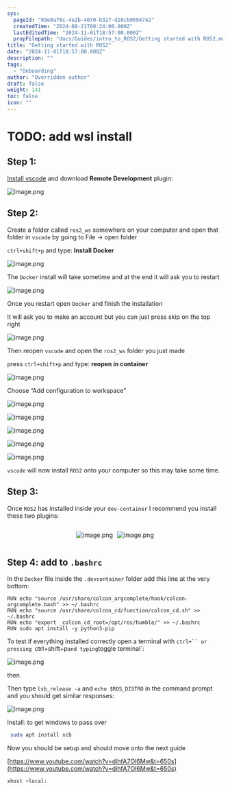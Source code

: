 ```yaml
---
sys:
  pageId: "89e0a78c-4e2b-4070-b327-d28cb0694742"
  createdTime: "2024-08-21T00:24:00.000Z"
  lastEditedTime: "2024-11-01T18:57:00.000Z"
  propFilepath: "docs/Guides/intro_to_ROS2/Getting started with ROS2.md"
title: "Getting started with ROS2"
date: "2024-11-01T18:57:00.000Z"
description: ""
tags:
  - "Onboarding"
author: "Overridden author"
draft: false
weight: 141
toc: false
icon: ""
---
```


# TODO: add wsl install

## Step 1:

[Install vscode](https://code.visualstudio.com/download) and download **Remote Development** plugin:

![image.png](https://prod-files-secure.s3.us-west-2.amazonaws.com/d518164a-d88e-44d1-a4ee-3adb3bd8bce0/efb52993-1881-4a40-b95e-6f020334f022/image.png?X-Amz-Algorithm=AWS4-HMAC-SHA256&X-Amz-Content-Sha256=UNSIGNED-PAYLOAD&X-Amz-Credential=ASIAZI2LB4664VW5RAWW%2F20250403%2Fus-west-2%2Fs3%2Faws4_request&X-Amz-Date=20250403T121459Z&X-Amz-Expires=3600&X-Amz-Security-Token=IQoJb3JpZ2luX2VjEIT%2F%2F%2F%2F%2F%2F%2F%2F%2F%2FwEaCXVzLXdlc3QtMiJGMEQCIAhe6FqqyTYxKs3NmLj8g1kHc0N8x8pD8HVv51E33YhvAiBA%2FE3Relei%2BFRlYmtXmNQCSzek%2FQYPJiTLu7uw9VmYGiqIBAjt%2F%2F%2F%2F%2F%2F%2F%2F%2F%2F8BEAAaDDYzNzQyMzE4MzgwNSIMCdAFnAjE1GM9867HKtwD2RrqA7W2NlzZBLzEO4D68auyXQTRPEsu%2FuWCM1qCT53o4xFbnxnT6XdWf99IYSMXjoF%2BgySGGBNQFY18QJ08dVgpt1JpYqX%2BGCt361j2VSqXBJ1qiBo%2BH2VAxpGqq5C60js4Ox%2Bj5v0TNahlz130NZABr9Ae86C7dF5dvxOh1WF6daqh9UfUIGOEL9blAomZvVZbKEYjq1uPSoH2USHw0fd4I2g5b3BRVvKz8FCkH7o6iw2scuZVCcPm4wgGybwxAWEeiL6fFqc7txdufV27Hbt5veesCswz%2Fb96SM8apB44JlgAo5QnPUPJIxU8l49f4WOJowmXsl2GK0BtWRQafRcbekQRbZ3DOI8MXdHFBniwYfWbuHcV7DJUnTuUaL7E9MKhaqu%2BKysPYUqZZ3NROr%2B0KCOuCwFm4Sk6mm2Hzps%2Fk9OKIkVBJZQxgC%2Fyud0aZ75h4ptOUR40zDqagRr3wbDVnI6tL8XGGYcsVVxEikv5gdRuAMuXtgGZLNOK3dRQ5cmzduYjoTXvTYZq12s3dVHfU%2FLEy4asLTDOrSvA%2BYkkWdsfqFNGvs3nKi1pTeQOEb7cM5z35D7ArEIDJneoJTor8t2jiTBvUXrN6fE%2BajlJRdDmPEP4V%2B3QKu8w8OK5vwY6pgGYCMPjuKPNVh4csexnFnFMDI0TVRhuYi3ML7XdQxVdxBaALz58MjP7vdjSe8%2Bmr%2BqS3Cqg1PoHqyD68fpa8%2BTa3g5%2BsTNegyrDS3SW8dZ5R2NsBN5pF1FRNaBslQKocWVV%2BoFhE6XoGC%2FfUE85w%2FXrSYddsPCrfwMIsPIfveJ5urt7bicGykqMlE0W9%2Fc4drBdER963Wsn%2BODk4N94v2F7abM3sO4K&X-Amz-Signature=626f4039e53cf66ce706b716d31abe89d9f360e359d2365ddfe277aa2a6de7d1&X-Amz-SignedHeaders=host&x-id=GetObject)

## Step 2:

Create a folder called `ros2_ws` somewhere on your computer and open that folder in `vscode` by going to File → open folder 

`ctrl+shift+p` and type: **Install Docker**

![image.png](https://prod-files-secure.s3.us-west-2.amazonaws.com/d518164a-d88e-44d1-a4ee-3adb3bd8bce0/2269dc0e-1cd5-47ff-bceb-c04ad9b2eab0/image.png?X-Amz-Algorithm=AWS4-HMAC-SHA256&X-Amz-Content-Sha256=UNSIGNED-PAYLOAD&X-Amz-Credential=ASIAZI2LB4664VW5RAWW%2F20250403%2Fus-west-2%2Fs3%2Faws4_request&X-Amz-Date=20250403T121459Z&X-Amz-Expires=3600&X-Amz-Security-Token=IQoJb3JpZ2luX2VjEIT%2F%2F%2F%2F%2F%2F%2F%2F%2F%2FwEaCXVzLXdlc3QtMiJGMEQCIAhe6FqqyTYxKs3NmLj8g1kHc0N8x8pD8HVv51E33YhvAiBA%2FE3Relei%2BFRlYmtXmNQCSzek%2FQYPJiTLu7uw9VmYGiqIBAjt%2F%2F%2F%2F%2F%2F%2F%2F%2F%2F8BEAAaDDYzNzQyMzE4MzgwNSIMCdAFnAjE1GM9867HKtwD2RrqA7W2NlzZBLzEO4D68auyXQTRPEsu%2FuWCM1qCT53o4xFbnxnT6XdWf99IYSMXjoF%2BgySGGBNQFY18QJ08dVgpt1JpYqX%2BGCt361j2VSqXBJ1qiBo%2BH2VAxpGqq5C60js4Ox%2Bj5v0TNahlz130NZABr9Ae86C7dF5dvxOh1WF6daqh9UfUIGOEL9blAomZvVZbKEYjq1uPSoH2USHw0fd4I2g5b3BRVvKz8FCkH7o6iw2scuZVCcPm4wgGybwxAWEeiL6fFqc7txdufV27Hbt5veesCswz%2Fb96SM8apB44JlgAo5QnPUPJIxU8l49f4WOJowmXsl2GK0BtWRQafRcbekQRbZ3DOI8MXdHFBniwYfWbuHcV7DJUnTuUaL7E9MKhaqu%2BKysPYUqZZ3NROr%2B0KCOuCwFm4Sk6mm2Hzps%2Fk9OKIkVBJZQxgC%2Fyud0aZ75h4ptOUR40zDqagRr3wbDVnI6tL8XGGYcsVVxEikv5gdRuAMuXtgGZLNOK3dRQ5cmzduYjoTXvTYZq12s3dVHfU%2FLEy4asLTDOrSvA%2BYkkWdsfqFNGvs3nKi1pTeQOEb7cM5z35D7ArEIDJneoJTor8t2jiTBvUXrN6fE%2BajlJRdDmPEP4V%2B3QKu8w8OK5vwY6pgGYCMPjuKPNVh4csexnFnFMDI0TVRhuYi3ML7XdQxVdxBaALz58MjP7vdjSe8%2Bmr%2BqS3Cqg1PoHqyD68fpa8%2BTa3g5%2BsTNegyrDS3SW8dZ5R2NsBN5pF1FRNaBslQKocWVV%2BoFhE6XoGC%2FfUE85w%2FXrSYddsPCrfwMIsPIfveJ5urt7bicGykqMlE0W9%2Fc4drBdER963Wsn%2BODk4N94v2F7abM3sO4K&X-Amz-Signature=3c03a5b64e13112f1731f2c939ec8cdab3d6606af694cbcba4651bda30df85d4&X-Amz-SignedHeaders=host&x-id=GetObject)

The `Docker` install will take sometime and at the end it will ask you to restart

![image.png](https://prod-files-secure.s3.us-west-2.amazonaws.com/d518164a-d88e-44d1-a4ee-3adb3bd8bce0/ed233f78-be33-4b1f-b89c-9c346c0e961e/image.png?X-Amz-Algorithm=AWS4-HMAC-SHA256&X-Amz-Content-Sha256=UNSIGNED-PAYLOAD&X-Amz-Credential=ASIAZI2LB4664VW5RAWW%2F20250403%2Fus-west-2%2Fs3%2Faws4_request&X-Amz-Date=20250403T121459Z&X-Amz-Expires=3600&X-Amz-Security-Token=IQoJb3JpZ2luX2VjEIT%2F%2F%2F%2F%2F%2F%2F%2F%2F%2FwEaCXVzLXdlc3QtMiJGMEQCIAhe6FqqyTYxKs3NmLj8g1kHc0N8x8pD8HVv51E33YhvAiBA%2FE3Relei%2BFRlYmtXmNQCSzek%2FQYPJiTLu7uw9VmYGiqIBAjt%2F%2F%2F%2F%2F%2F%2F%2F%2F%2F8BEAAaDDYzNzQyMzE4MzgwNSIMCdAFnAjE1GM9867HKtwD2RrqA7W2NlzZBLzEO4D68auyXQTRPEsu%2FuWCM1qCT53o4xFbnxnT6XdWf99IYSMXjoF%2BgySGGBNQFY18QJ08dVgpt1JpYqX%2BGCt361j2VSqXBJ1qiBo%2BH2VAxpGqq5C60js4Ox%2Bj5v0TNahlz130NZABr9Ae86C7dF5dvxOh1WF6daqh9UfUIGOEL9blAomZvVZbKEYjq1uPSoH2USHw0fd4I2g5b3BRVvKz8FCkH7o6iw2scuZVCcPm4wgGybwxAWEeiL6fFqc7txdufV27Hbt5veesCswz%2Fb96SM8apB44JlgAo5QnPUPJIxU8l49f4WOJowmXsl2GK0BtWRQafRcbekQRbZ3DOI8MXdHFBniwYfWbuHcV7DJUnTuUaL7E9MKhaqu%2BKysPYUqZZ3NROr%2B0KCOuCwFm4Sk6mm2Hzps%2Fk9OKIkVBJZQxgC%2Fyud0aZ75h4ptOUR40zDqagRr3wbDVnI6tL8XGGYcsVVxEikv5gdRuAMuXtgGZLNOK3dRQ5cmzduYjoTXvTYZq12s3dVHfU%2FLEy4asLTDOrSvA%2BYkkWdsfqFNGvs3nKi1pTeQOEb7cM5z35D7ArEIDJneoJTor8t2jiTBvUXrN6fE%2BajlJRdDmPEP4V%2B3QKu8w8OK5vwY6pgGYCMPjuKPNVh4csexnFnFMDI0TVRhuYi3ML7XdQxVdxBaALz58MjP7vdjSe8%2Bmr%2BqS3Cqg1PoHqyD68fpa8%2BTa3g5%2BsTNegyrDS3SW8dZ5R2NsBN5pF1FRNaBslQKocWVV%2BoFhE6XoGC%2FfUE85w%2FXrSYddsPCrfwMIsPIfveJ5urt7bicGykqMlE0W9%2Fc4drBdER963Wsn%2BODk4N94v2F7abM3sO4K&X-Amz-Signature=fc81c3e72b7ab99061fc2e8094b1c8135f8155367ef805e94c060c15b5128510&X-Amz-SignedHeaders=host&x-id=GetObject)

Once you restart open `Docker` and finish the installation

It will ask you to make an account but you can just press skip on the top right

![image.png](https://prod-files-secure.s3.us-west-2.amazonaws.com/d518164a-d88e-44d1-a4ee-3adb3bd8bce0/21010ad9-1659-4fd9-9f59-9932a09b2a3d/image.png?X-Amz-Algorithm=AWS4-HMAC-SHA256&X-Amz-Content-Sha256=UNSIGNED-PAYLOAD&X-Amz-Credential=ASIAZI2LB4664VW5RAWW%2F20250403%2Fus-west-2%2Fs3%2Faws4_request&X-Amz-Date=20250403T121459Z&X-Amz-Expires=3600&X-Amz-Security-Token=IQoJb3JpZ2luX2VjEIT%2F%2F%2F%2F%2F%2F%2F%2F%2F%2FwEaCXVzLXdlc3QtMiJGMEQCIAhe6FqqyTYxKs3NmLj8g1kHc0N8x8pD8HVv51E33YhvAiBA%2FE3Relei%2BFRlYmtXmNQCSzek%2FQYPJiTLu7uw9VmYGiqIBAjt%2F%2F%2F%2F%2F%2F%2F%2F%2F%2F8BEAAaDDYzNzQyMzE4MzgwNSIMCdAFnAjE1GM9867HKtwD2RrqA7W2NlzZBLzEO4D68auyXQTRPEsu%2FuWCM1qCT53o4xFbnxnT6XdWf99IYSMXjoF%2BgySGGBNQFY18QJ08dVgpt1JpYqX%2BGCt361j2VSqXBJ1qiBo%2BH2VAxpGqq5C60js4Ox%2Bj5v0TNahlz130NZABr9Ae86C7dF5dvxOh1WF6daqh9UfUIGOEL9blAomZvVZbKEYjq1uPSoH2USHw0fd4I2g5b3BRVvKz8FCkH7o6iw2scuZVCcPm4wgGybwxAWEeiL6fFqc7txdufV27Hbt5veesCswz%2Fb96SM8apB44JlgAo5QnPUPJIxU8l49f4WOJowmXsl2GK0BtWRQafRcbekQRbZ3DOI8MXdHFBniwYfWbuHcV7DJUnTuUaL7E9MKhaqu%2BKysPYUqZZ3NROr%2B0KCOuCwFm4Sk6mm2Hzps%2Fk9OKIkVBJZQxgC%2Fyud0aZ75h4ptOUR40zDqagRr3wbDVnI6tL8XGGYcsVVxEikv5gdRuAMuXtgGZLNOK3dRQ5cmzduYjoTXvTYZq12s3dVHfU%2FLEy4asLTDOrSvA%2BYkkWdsfqFNGvs3nKi1pTeQOEb7cM5z35D7ArEIDJneoJTor8t2jiTBvUXrN6fE%2BajlJRdDmPEP4V%2B3QKu8w8OK5vwY6pgGYCMPjuKPNVh4csexnFnFMDI0TVRhuYi3ML7XdQxVdxBaALz58MjP7vdjSe8%2Bmr%2BqS3Cqg1PoHqyD68fpa8%2BTa3g5%2BsTNegyrDS3SW8dZ5R2NsBN5pF1FRNaBslQKocWVV%2BoFhE6XoGC%2FfUE85w%2FXrSYddsPCrfwMIsPIfveJ5urt7bicGykqMlE0W9%2Fc4drBdER963Wsn%2BODk4N94v2F7abM3sO4K&X-Amz-Signature=152b2cfc5f980d9be7d1f3b9a1bac08e824c2ccf3a2855a3e281b5e53944be58&X-Amz-SignedHeaders=host&x-id=GetObject)

Then reopen `vscode` and open the `ros2_ws` folder you just made

press `ctrl+shift+p` and type: **reopen in container**

![image.png](https://prod-files-secure.s3.us-west-2.amazonaws.com/d518164a-d88e-44d1-a4ee-3adb3bd8bce0/4e93b8c2-41ad-488c-8095-c74205196118/image.png?X-Amz-Algorithm=AWS4-HMAC-SHA256&X-Amz-Content-Sha256=UNSIGNED-PAYLOAD&X-Amz-Credential=ASIAZI2LB4664VW5RAWW%2F20250403%2Fus-west-2%2Fs3%2Faws4_request&X-Amz-Date=20250403T121459Z&X-Amz-Expires=3600&X-Amz-Security-Token=IQoJb3JpZ2luX2VjEIT%2F%2F%2F%2F%2F%2F%2F%2F%2F%2FwEaCXVzLXdlc3QtMiJGMEQCIAhe6FqqyTYxKs3NmLj8g1kHc0N8x8pD8HVv51E33YhvAiBA%2FE3Relei%2BFRlYmtXmNQCSzek%2FQYPJiTLu7uw9VmYGiqIBAjt%2F%2F%2F%2F%2F%2F%2F%2F%2F%2F8BEAAaDDYzNzQyMzE4MzgwNSIMCdAFnAjE1GM9867HKtwD2RrqA7W2NlzZBLzEO4D68auyXQTRPEsu%2FuWCM1qCT53o4xFbnxnT6XdWf99IYSMXjoF%2BgySGGBNQFY18QJ08dVgpt1JpYqX%2BGCt361j2VSqXBJ1qiBo%2BH2VAxpGqq5C60js4Ox%2Bj5v0TNahlz130NZABr9Ae86C7dF5dvxOh1WF6daqh9UfUIGOEL9blAomZvVZbKEYjq1uPSoH2USHw0fd4I2g5b3BRVvKz8FCkH7o6iw2scuZVCcPm4wgGybwxAWEeiL6fFqc7txdufV27Hbt5veesCswz%2Fb96SM8apB44JlgAo5QnPUPJIxU8l49f4WOJowmXsl2GK0BtWRQafRcbekQRbZ3DOI8MXdHFBniwYfWbuHcV7DJUnTuUaL7E9MKhaqu%2BKysPYUqZZ3NROr%2B0KCOuCwFm4Sk6mm2Hzps%2Fk9OKIkVBJZQxgC%2Fyud0aZ75h4ptOUR40zDqagRr3wbDVnI6tL8XGGYcsVVxEikv5gdRuAMuXtgGZLNOK3dRQ5cmzduYjoTXvTYZq12s3dVHfU%2FLEy4asLTDOrSvA%2BYkkWdsfqFNGvs3nKi1pTeQOEb7cM5z35D7ArEIDJneoJTor8t2jiTBvUXrN6fE%2BajlJRdDmPEP4V%2B3QKu8w8OK5vwY6pgGYCMPjuKPNVh4csexnFnFMDI0TVRhuYi3ML7XdQxVdxBaALz58MjP7vdjSe8%2Bmr%2BqS3Cqg1PoHqyD68fpa8%2BTa3g5%2BsTNegyrDS3SW8dZ5R2NsBN5pF1FRNaBslQKocWVV%2BoFhE6XoGC%2FfUE85w%2FXrSYddsPCrfwMIsPIfveJ5urt7bicGykqMlE0W9%2Fc4drBdER963Wsn%2BODk4N94v2F7abM3sO4K&X-Amz-Signature=eb6da65f97ec5994a891852792782bee4d37082b49d740acb7cd8bdd19b0d48b&X-Amz-SignedHeaders=host&x-id=GetObject)

Choose “Add configuration to workspace”

![image.png](https://prod-files-secure.s3.us-west-2.amazonaws.com/d518164a-d88e-44d1-a4ee-3adb3bd8bce0/9560b282-5060-4989-ba37-97e7b2c22476/image.png?X-Amz-Algorithm=AWS4-HMAC-SHA256&X-Amz-Content-Sha256=UNSIGNED-PAYLOAD&X-Amz-Credential=ASIAZI2LB4664VW5RAWW%2F20250403%2Fus-west-2%2Fs3%2Faws4_request&X-Amz-Date=20250403T121459Z&X-Amz-Expires=3600&X-Amz-Security-Token=IQoJb3JpZ2luX2VjEIT%2F%2F%2F%2F%2F%2F%2F%2F%2F%2FwEaCXVzLXdlc3QtMiJGMEQCIAhe6FqqyTYxKs3NmLj8g1kHc0N8x8pD8HVv51E33YhvAiBA%2FE3Relei%2BFRlYmtXmNQCSzek%2FQYPJiTLu7uw9VmYGiqIBAjt%2F%2F%2F%2F%2F%2F%2F%2F%2F%2F8BEAAaDDYzNzQyMzE4MzgwNSIMCdAFnAjE1GM9867HKtwD2RrqA7W2NlzZBLzEO4D68auyXQTRPEsu%2FuWCM1qCT53o4xFbnxnT6XdWf99IYSMXjoF%2BgySGGBNQFY18QJ08dVgpt1JpYqX%2BGCt361j2VSqXBJ1qiBo%2BH2VAxpGqq5C60js4Ox%2Bj5v0TNahlz130NZABr9Ae86C7dF5dvxOh1WF6daqh9UfUIGOEL9blAomZvVZbKEYjq1uPSoH2USHw0fd4I2g5b3BRVvKz8FCkH7o6iw2scuZVCcPm4wgGybwxAWEeiL6fFqc7txdufV27Hbt5veesCswz%2Fb96SM8apB44JlgAo5QnPUPJIxU8l49f4WOJowmXsl2GK0BtWRQafRcbekQRbZ3DOI8MXdHFBniwYfWbuHcV7DJUnTuUaL7E9MKhaqu%2BKysPYUqZZ3NROr%2B0KCOuCwFm4Sk6mm2Hzps%2Fk9OKIkVBJZQxgC%2Fyud0aZ75h4ptOUR40zDqagRr3wbDVnI6tL8XGGYcsVVxEikv5gdRuAMuXtgGZLNOK3dRQ5cmzduYjoTXvTYZq12s3dVHfU%2FLEy4asLTDOrSvA%2BYkkWdsfqFNGvs3nKi1pTeQOEb7cM5z35D7ArEIDJneoJTor8t2jiTBvUXrN6fE%2BajlJRdDmPEP4V%2B3QKu8w8OK5vwY6pgGYCMPjuKPNVh4csexnFnFMDI0TVRhuYi3ML7XdQxVdxBaALz58MjP7vdjSe8%2Bmr%2BqS3Cqg1PoHqyD68fpa8%2BTa3g5%2BsTNegyrDS3SW8dZ5R2NsBN5pF1FRNaBslQKocWVV%2BoFhE6XoGC%2FfUE85w%2FXrSYddsPCrfwMIsPIfveJ5urt7bicGykqMlE0W9%2Fc4drBdER963Wsn%2BODk4N94v2F7abM3sO4K&X-Amz-Signature=3f1e3bf9b85060f85aca75395914297efdbfee5f36cd7b04c495d13e425f5a74&X-Amz-SignedHeaders=host&x-id=GetObject)

![image.png](https://prod-files-secure.s3.us-west-2.amazonaws.com/d518164a-d88e-44d1-a4ee-3adb3bd8bce0/2ee63f81-886b-48e8-a553-dc6e5eac99e4/image.png?X-Amz-Algorithm=AWS4-HMAC-SHA256&X-Amz-Content-Sha256=UNSIGNED-PAYLOAD&X-Amz-Credential=ASIAZI2LB4664VW5RAWW%2F20250403%2Fus-west-2%2Fs3%2Faws4_request&X-Amz-Date=20250403T121459Z&X-Amz-Expires=3600&X-Amz-Security-Token=IQoJb3JpZ2luX2VjEIT%2F%2F%2F%2F%2F%2F%2F%2F%2F%2FwEaCXVzLXdlc3QtMiJGMEQCIAhe6FqqyTYxKs3NmLj8g1kHc0N8x8pD8HVv51E33YhvAiBA%2FE3Relei%2BFRlYmtXmNQCSzek%2FQYPJiTLu7uw9VmYGiqIBAjt%2F%2F%2F%2F%2F%2F%2F%2F%2F%2F8BEAAaDDYzNzQyMzE4MzgwNSIMCdAFnAjE1GM9867HKtwD2RrqA7W2NlzZBLzEO4D68auyXQTRPEsu%2FuWCM1qCT53o4xFbnxnT6XdWf99IYSMXjoF%2BgySGGBNQFY18QJ08dVgpt1JpYqX%2BGCt361j2VSqXBJ1qiBo%2BH2VAxpGqq5C60js4Ox%2Bj5v0TNahlz130NZABr9Ae86C7dF5dvxOh1WF6daqh9UfUIGOEL9blAomZvVZbKEYjq1uPSoH2USHw0fd4I2g5b3BRVvKz8FCkH7o6iw2scuZVCcPm4wgGybwxAWEeiL6fFqc7txdufV27Hbt5veesCswz%2Fb96SM8apB44JlgAo5QnPUPJIxU8l49f4WOJowmXsl2GK0BtWRQafRcbekQRbZ3DOI8MXdHFBniwYfWbuHcV7DJUnTuUaL7E9MKhaqu%2BKysPYUqZZ3NROr%2B0KCOuCwFm4Sk6mm2Hzps%2Fk9OKIkVBJZQxgC%2Fyud0aZ75h4ptOUR40zDqagRr3wbDVnI6tL8XGGYcsVVxEikv5gdRuAMuXtgGZLNOK3dRQ5cmzduYjoTXvTYZq12s3dVHfU%2FLEy4asLTDOrSvA%2BYkkWdsfqFNGvs3nKi1pTeQOEb7cM5z35D7ArEIDJneoJTor8t2jiTBvUXrN6fE%2BajlJRdDmPEP4V%2B3QKu8w8OK5vwY6pgGYCMPjuKPNVh4csexnFnFMDI0TVRhuYi3ML7XdQxVdxBaALz58MjP7vdjSe8%2Bmr%2BqS3Cqg1PoHqyD68fpa8%2BTa3g5%2BsTNegyrDS3SW8dZ5R2NsBN5pF1FRNaBslQKocWVV%2BoFhE6XoGC%2FfUE85w%2FXrSYddsPCrfwMIsPIfveJ5urt7bicGykqMlE0W9%2Fc4drBdER963Wsn%2BODk4N94v2F7abM3sO4K&X-Amz-Signature=f6ba770c01b5d2859c925c0cfe294161655035bef0955b62c6f9d06180635c05&X-Amz-SignedHeaders=host&x-id=GetObject)

![image.png](https://prod-files-secure.s3.us-west-2.amazonaws.com/d518164a-d88e-44d1-a4ee-3adb3bd8bce0/ae1580b2-b048-407e-aed9-b584224a7a04/image.png?X-Amz-Algorithm=AWS4-HMAC-SHA256&X-Amz-Content-Sha256=UNSIGNED-PAYLOAD&X-Amz-Credential=ASIAZI2LB4664VW5RAWW%2F20250403%2Fus-west-2%2Fs3%2Faws4_request&X-Amz-Date=20250403T121459Z&X-Amz-Expires=3600&X-Amz-Security-Token=IQoJb3JpZ2luX2VjEIT%2F%2F%2F%2F%2F%2F%2F%2F%2F%2FwEaCXVzLXdlc3QtMiJGMEQCIAhe6FqqyTYxKs3NmLj8g1kHc0N8x8pD8HVv51E33YhvAiBA%2FE3Relei%2BFRlYmtXmNQCSzek%2FQYPJiTLu7uw9VmYGiqIBAjt%2F%2F%2F%2F%2F%2F%2F%2F%2F%2F8BEAAaDDYzNzQyMzE4MzgwNSIMCdAFnAjE1GM9867HKtwD2RrqA7W2NlzZBLzEO4D68auyXQTRPEsu%2FuWCM1qCT53o4xFbnxnT6XdWf99IYSMXjoF%2BgySGGBNQFY18QJ08dVgpt1JpYqX%2BGCt361j2VSqXBJ1qiBo%2BH2VAxpGqq5C60js4Ox%2Bj5v0TNahlz130NZABr9Ae86C7dF5dvxOh1WF6daqh9UfUIGOEL9blAomZvVZbKEYjq1uPSoH2USHw0fd4I2g5b3BRVvKz8FCkH7o6iw2scuZVCcPm4wgGybwxAWEeiL6fFqc7txdufV27Hbt5veesCswz%2Fb96SM8apB44JlgAo5QnPUPJIxU8l49f4WOJowmXsl2GK0BtWRQafRcbekQRbZ3DOI8MXdHFBniwYfWbuHcV7DJUnTuUaL7E9MKhaqu%2BKysPYUqZZ3NROr%2B0KCOuCwFm4Sk6mm2Hzps%2Fk9OKIkVBJZQxgC%2Fyud0aZ75h4ptOUR40zDqagRr3wbDVnI6tL8XGGYcsVVxEikv5gdRuAMuXtgGZLNOK3dRQ5cmzduYjoTXvTYZq12s3dVHfU%2FLEy4asLTDOrSvA%2BYkkWdsfqFNGvs3nKi1pTeQOEb7cM5z35D7ArEIDJneoJTor8t2jiTBvUXrN6fE%2BajlJRdDmPEP4V%2B3QKu8w8OK5vwY6pgGYCMPjuKPNVh4csexnFnFMDI0TVRhuYi3ML7XdQxVdxBaALz58MjP7vdjSe8%2Bmr%2BqS3Cqg1PoHqyD68fpa8%2BTa3g5%2BsTNegyrDS3SW8dZ5R2NsBN5pF1FRNaBslQKocWVV%2BoFhE6XoGC%2FfUE85w%2FXrSYddsPCrfwMIsPIfveJ5urt7bicGykqMlE0W9%2Fc4drBdER963Wsn%2BODk4N94v2F7abM3sO4K&X-Amz-Signature=106863f0338a36c2ca227cec247908c0612aca31aa13122fcd21fe98a600922e&X-Amz-SignedHeaders=host&x-id=GetObject)

![image.png](https://prod-files-secure.s3.us-west-2.amazonaws.com/d518164a-d88e-44d1-a4ee-3adb3bd8bce0/53255b28-f75e-430f-b9e3-c0ac8577e42b/image.png?X-Amz-Algorithm=AWS4-HMAC-SHA256&X-Amz-Content-Sha256=UNSIGNED-PAYLOAD&X-Amz-Credential=ASIAZI2LB4664VW5RAWW%2F20250403%2Fus-west-2%2Fs3%2Faws4_request&X-Amz-Date=20250403T121459Z&X-Amz-Expires=3600&X-Amz-Security-Token=IQoJb3JpZ2luX2VjEIT%2F%2F%2F%2F%2F%2F%2F%2F%2F%2FwEaCXVzLXdlc3QtMiJGMEQCIAhe6FqqyTYxKs3NmLj8g1kHc0N8x8pD8HVv51E33YhvAiBA%2FE3Relei%2BFRlYmtXmNQCSzek%2FQYPJiTLu7uw9VmYGiqIBAjt%2F%2F%2F%2F%2F%2F%2F%2F%2F%2F8BEAAaDDYzNzQyMzE4MzgwNSIMCdAFnAjE1GM9867HKtwD2RrqA7W2NlzZBLzEO4D68auyXQTRPEsu%2FuWCM1qCT53o4xFbnxnT6XdWf99IYSMXjoF%2BgySGGBNQFY18QJ08dVgpt1JpYqX%2BGCt361j2VSqXBJ1qiBo%2BH2VAxpGqq5C60js4Ox%2Bj5v0TNahlz130NZABr9Ae86C7dF5dvxOh1WF6daqh9UfUIGOEL9blAomZvVZbKEYjq1uPSoH2USHw0fd4I2g5b3BRVvKz8FCkH7o6iw2scuZVCcPm4wgGybwxAWEeiL6fFqc7txdufV27Hbt5veesCswz%2Fb96SM8apB44JlgAo5QnPUPJIxU8l49f4WOJowmXsl2GK0BtWRQafRcbekQRbZ3DOI8MXdHFBniwYfWbuHcV7DJUnTuUaL7E9MKhaqu%2BKysPYUqZZ3NROr%2B0KCOuCwFm4Sk6mm2Hzps%2Fk9OKIkVBJZQxgC%2Fyud0aZ75h4ptOUR40zDqagRr3wbDVnI6tL8XGGYcsVVxEikv5gdRuAMuXtgGZLNOK3dRQ5cmzduYjoTXvTYZq12s3dVHfU%2FLEy4asLTDOrSvA%2BYkkWdsfqFNGvs3nKi1pTeQOEb7cM5z35D7ArEIDJneoJTor8t2jiTBvUXrN6fE%2BajlJRdDmPEP4V%2B3QKu8w8OK5vwY6pgGYCMPjuKPNVh4csexnFnFMDI0TVRhuYi3ML7XdQxVdxBaALz58MjP7vdjSe8%2Bmr%2BqS3Cqg1PoHqyD68fpa8%2BTa3g5%2BsTNegyrDS3SW8dZ5R2NsBN5pF1FRNaBslQKocWVV%2BoFhE6XoGC%2FfUE85w%2FXrSYddsPCrfwMIsPIfveJ5urt7bicGykqMlE0W9%2Fc4drBdER963Wsn%2BODk4N94v2F7abM3sO4K&X-Amz-Signature=9ce217eb8ae75dde87a8b0243a724f2528ec0c6624e2b76f91a9a11b2ad3302c&X-Amz-SignedHeaders=host&x-id=GetObject)

![image.png](https://prod-files-secure.s3.us-west-2.amazonaws.com/d518164a-d88e-44d1-a4ee-3adb3bd8bce0/7c562767-5af9-4ffb-97d1-327bcdf4ee00/image.png?X-Amz-Algorithm=AWS4-HMAC-SHA256&X-Amz-Content-Sha256=UNSIGNED-PAYLOAD&X-Amz-Credential=ASIAZI2LB4664VW5RAWW%2F20250403%2Fus-west-2%2Fs3%2Faws4_request&X-Amz-Date=20250403T121459Z&X-Amz-Expires=3600&X-Amz-Security-Token=IQoJb3JpZ2luX2VjEIT%2F%2F%2F%2F%2F%2F%2F%2F%2F%2FwEaCXVzLXdlc3QtMiJGMEQCIAhe6FqqyTYxKs3NmLj8g1kHc0N8x8pD8HVv51E33YhvAiBA%2FE3Relei%2BFRlYmtXmNQCSzek%2FQYPJiTLu7uw9VmYGiqIBAjt%2F%2F%2F%2F%2F%2F%2F%2F%2F%2F8BEAAaDDYzNzQyMzE4MzgwNSIMCdAFnAjE1GM9867HKtwD2RrqA7W2NlzZBLzEO4D68auyXQTRPEsu%2FuWCM1qCT53o4xFbnxnT6XdWf99IYSMXjoF%2BgySGGBNQFY18QJ08dVgpt1JpYqX%2BGCt361j2VSqXBJ1qiBo%2BH2VAxpGqq5C60js4Ox%2Bj5v0TNahlz130NZABr9Ae86C7dF5dvxOh1WF6daqh9UfUIGOEL9blAomZvVZbKEYjq1uPSoH2USHw0fd4I2g5b3BRVvKz8FCkH7o6iw2scuZVCcPm4wgGybwxAWEeiL6fFqc7txdufV27Hbt5veesCswz%2Fb96SM8apB44JlgAo5QnPUPJIxU8l49f4WOJowmXsl2GK0BtWRQafRcbekQRbZ3DOI8MXdHFBniwYfWbuHcV7DJUnTuUaL7E9MKhaqu%2BKysPYUqZZ3NROr%2B0KCOuCwFm4Sk6mm2Hzps%2Fk9OKIkVBJZQxgC%2Fyud0aZ75h4ptOUR40zDqagRr3wbDVnI6tL8XGGYcsVVxEikv5gdRuAMuXtgGZLNOK3dRQ5cmzduYjoTXvTYZq12s3dVHfU%2FLEy4asLTDOrSvA%2BYkkWdsfqFNGvs3nKi1pTeQOEb7cM5z35D7ArEIDJneoJTor8t2jiTBvUXrN6fE%2BajlJRdDmPEP4V%2B3QKu8w8OK5vwY6pgGYCMPjuKPNVh4csexnFnFMDI0TVRhuYi3ML7XdQxVdxBaALz58MjP7vdjSe8%2Bmr%2BqS3Cqg1PoHqyD68fpa8%2BTa3g5%2BsTNegyrDS3SW8dZ5R2NsBN5pF1FRNaBslQKocWVV%2BoFhE6XoGC%2FfUE85w%2FXrSYddsPCrfwMIsPIfveJ5urt7bicGykqMlE0W9%2Fc4drBdER963Wsn%2BODk4N94v2F7abM3sO4K&X-Amz-Signature=83ce3962836482a0908345e3706335c68e93a2c76e21415ac427dd506c4a777d&X-Amz-SignedHeaders=host&x-id=GetObject)

`vscode` will now install `ROS2` onto your computer so this may take some time.

## Step 3:

Once `ROS2` has installed inside your `dev-container` I recommend you install these two plugins:

<div style="display: flex;flex-direction: row; column-gap:10px; max-width: 630px;justify-content: center;">
<div>

![image.png](https://prod-files-secure.s3.us-west-2.amazonaws.com/d518164a-d88e-44d1-a4ee-3adb3bd8bce0/3fc3d550-5a54-4ba1-ba6b-faa01cdb7369/image.png?X-Amz-Algorithm=AWS4-HMAC-SHA256&X-Amz-Content-Sha256=UNSIGNED-PAYLOAD&X-Amz-Credential=ASIAZI2LB4665IE5F2IK%2F20250403%2Fus-west-2%2Fs3%2Faws4_request&X-Amz-Date=20250403T121501Z&X-Amz-Expires=3600&X-Amz-Security-Token=IQoJb3JpZ2luX2VjEIT%2F%2F%2F%2F%2F%2F%2F%2F%2F%2FwEaCXVzLXdlc3QtMiJGMEQCIEq2L5QAVLfXozBUDj8K7pMG8CrKjGd0%2FYw7FjZ0tLUVAiBs40B4QSZTpOy2jm24WQ4BGaAW1delM%2FK7s7RxghzgsiqIBAjt%2F%2F%2F%2F%2F%2F%2F%2F%2F%2F8BEAAaDDYzNzQyMzE4MzgwNSIMdJYlwBjpyFKOsq39KtwDaL1%2Bm6j4BNI5Nj1iUmDEOqV4GPuSUxoO%2B%2F6oBaARSZhE7Z6nVbX4ke%2FwdIdjIwXY9bZbQbhreILPsZIU%2FeQYmOrLirdWUZvNxDw2KU27hzhkBTCv9iLctZQMByMz9bOgIZWX7MvPNdzgz6lMlhoD8vDhbQ0bYXi2km1OO7reGHlIUjYfLWJ0y3%2BvPqwswU43Uk0tOAWRmrw3zyC4j2ATwQhXav92drtzDdXvFnKVuIbFck1VQaluxz5w%2FFrCP%2BJL%2BaPW7KZbPeWqaSVnQnF2QYKwPyJGOAtdZBQQDxPRy3n2xyBVWkdzu3uG%2FGbwL44Sx%2BeQBJ%2BS3wghgNpkNpeS9knu8rShRLj8v8SSWaIPA5R7FZQtE5MDfD9JO5JwdlBYqeKt0hpx10qcfsLur0i4gj4W7d%2B4OEovLUJvdVvMjZoYcHaxfaESZ2QLjVc%2FRhtKXnTwarRFl39feohZUvcJ9pdhGYX%2BqIAUx54NeFBeSMEoVJKKKzKLwefQzUtHcu4iV%2F%2BZIf4NBK%2BPDbLUVL32H0V6msHwT7l9%2FJGBOFk9irO8%2Fd1%2FXldZqXol%2FsdQVk4W5d4RL6nyiGpEt3K3H8cu%2FAgU6HpCiPa2YYMmkYTlqAAjmYQTZvIxVeULql4wluO5vwY6pgHkgo%2F95xyFIeNbwGkabhRY4JPufLtxKqx7SuyaNjWjSCo9%2FroPAnCgTHgUOIUihGzOv1I3qdQqhYEY3ugFd8H9Ob%2FmCauDjqQ%2FDebm4fFuMwjqrKx5GWKrA3KbBnY%2BzBZtg7N%2FnckZvdO5jQQB7nOkAvpuyQl1Zbq5K4kZ4frKfeCFKobN8wNy7LKLyS8lf0nlSY64eb%2F4UzF9G1N0s1DuyZPPfKV%2F&X-Amz-Signature=355b38008cd934f3f63241d1bb384ca07ace2a37f9e05675f1d91ccf93e396ed&X-Amz-SignedHeaders=host&x-id=GetObject)

</div>
<div>

![image.png](https://prod-files-secure.s3.us-west-2.amazonaws.com/d518164a-d88e-44d1-a4ee-3adb3bd8bce0/d994cc66-13c2-4093-a5a3-f84cf4601a82/image.png?X-Amz-Algorithm=AWS4-HMAC-SHA256&X-Amz-Content-Sha256=UNSIGNED-PAYLOAD&X-Amz-Credential=ASIAZI2LB466ZBBLNH4D%2F20250403%2Fus-west-2%2Fs3%2Faws4_request&X-Amz-Date=20250403T121503Z&X-Amz-Expires=3600&X-Amz-Security-Token=IQoJb3JpZ2luX2VjEIT%2F%2F%2F%2F%2F%2F%2F%2F%2F%2FwEaCXVzLXdlc3QtMiJHMEUCIEshrtUCO7OCkTzotGKjhih2SDKehdG6Lyouq1zjIQCOAiEAukx%2Fzq4Ib1IIxA%2BJrmfhYJ2hSWymBz2G1eDfjYqVKZQqiAQI7f%2F%2F%2F%2F%2F%2F%2F%2F%2F%2FARAAGgw2Mzc0MjMxODM4MDUiDLvGDfuk7UbyddcteircA4UyzMYEx0TAkXLXuOPUDhOuCiS6Ij2h3Q4pZxDNU1DR83yV5xgx6J%2B5kdd4QBGnuyq%2FXzDCEWK%2F4W1SYz5JVuxt7abOy9IUSH4DvtQf%2BbPxpRKWL1cVjJ9ayvxQ5DHF10KiwZDgjP%2FJFsFJBv8sj24XqgDdz6fGbkE8NJEwXAqrR1wVWVJmDdbzmt%2BIIQJIe8RAGVEOvgmacsNuhHMbbJt3vhXblCCU9O4Epi%2BGPRjK2CnvIdOn0auWn1%2FnqMZFI8xZCVcU8HlVL0TKk3%2BXqVGETp2QWr0YM%2For0v2jNOuitFWonrzwzSRhmgjL0DrNxV4h3E5kacjKdSL%2FtoEhbRL82WDfQfYIUB8ALl3dzD3B8a4PJRYfrSrYJC2LQohlo73IqUVsWAYMmh1Dq2Iq5qOGpuc4hLH5MeRNoCNt%2BuGS%2FRe%2FmgYRXehjMrlEX6uWoJWPYBDBtn8VdCfZt7HLsqHzXZllSc%2BqsgPW8XexN%2FReWAEbHnNhpnRPnbvqL%2BE8PXzxiq84qf1yrVjF0Ey%2FAQPinOQlzBEk%2BXF9HlLgepiulqmcMhVfDfr9shGdOjXcTeqzjPXcZ0zxWdYKR%2FwY8wMV1CARMI1wKbMaJCW8nruAXEbQC6P4mlT11UfiMMrjub8GOqUB%2BWpcP%2Few4CD8g5vIngAT0PrJxSXBUhJOXyj%2FqOSuYUveD4zP0xhuMflgYoEDDr8ooN1AqiJos7RgTQ3RZK94mLKjXLs6zrynRAr%2BZ77kfVkGPrMJo2r7%2FTO5xG6%2Bl4XLsTOtNpSUh6dvzygrpstMZCL0kduAzltu%2F2EFM%2BXmE5Q75xCiGfscfIhdG6375VMJjvKaPk2fKtUgsMNJ%2BZGPEbf8qvsU&X-Amz-Signature=4ddeb27a3cc3d64f047050fc9615fd1f72ebe84808c39282492413b5b418578d&X-Amz-SignedHeaders=host&x-id=GetObject)

</div>
</div>

## Step 4: add to `.bashrc`

In the `Docker` file inside the `.devcontainer` folder add this line at the very bottom: 

```docker
RUN echo "source /usr/share/colcon_argcomplete/hook/colcon-argcomplete.bash" >> ~/.bashrc
RUN echo "source /usr/share/colcon_cd/function/colcon_cd.sh" >> ~/.bashrc
RUN echo "export _colcon_cd_root=/opt/ros/humble/" >> ~/.bashrc
RUN sudo apt install -y python3-pip 
```

To test if everything installed correctly open a terminal with `ctrl+`` or pressing `ctrl+shift+p` and typing `toggle terminal`:

![image.png](https://prod-files-secure.s3.us-west-2.amazonaws.com/d518164a-d88e-44d1-a4ee-3adb3bd8bce0/6a4943d8-b04e-4c02-9a58-775f3384d1a5/image.png?X-Amz-Algorithm=AWS4-HMAC-SHA256&X-Amz-Content-Sha256=UNSIGNED-PAYLOAD&X-Amz-Credential=ASIAZI2LB4664VW5RAWW%2F20250403%2Fus-west-2%2Fs3%2Faws4_request&X-Amz-Date=20250403T121459Z&X-Amz-Expires=3600&X-Amz-Security-Token=IQoJb3JpZ2luX2VjEIT%2F%2F%2F%2F%2F%2F%2F%2F%2F%2FwEaCXVzLXdlc3QtMiJGMEQCIAhe6FqqyTYxKs3NmLj8g1kHc0N8x8pD8HVv51E33YhvAiBA%2FE3Relei%2BFRlYmtXmNQCSzek%2FQYPJiTLu7uw9VmYGiqIBAjt%2F%2F%2F%2F%2F%2F%2F%2F%2F%2F8BEAAaDDYzNzQyMzE4MzgwNSIMCdAFnAjE1GM9867HKtwD2RrqA7W2NlzZBLzEO4D68auyXQTRPEsu%2FuWCM1qCT53o4xFbnxnT6XdWf99IYSMXjoF%2BgySGGBNQFY18QJ08dVgpt1JpYqX%2BGCt361j2VSqXBJ1qiBo%2BH2VAxpGqq5C60js4Ox%2Bj5v0TNahlz130NZABr9Ae86C7dF5dvxOh1WF6daqh9UfUIGOEL9blAomZvVZbKEYjq1uPSoH2USHw0fd4I2g5b3BRVvKz8FCkH7o6iw2scuZVCcPm4wgGybwxAWEeiL6fFqc7txdufV27Hbt5veesCswz%2Fb96SM8apB44JlgAo5QnPUPJIxU8l49f4WOJowmXsl2GK0BtWRQafRcbekQRbZ3DOI8MXdHFBniwYfWbuHcV7DJUnTuUaL7E9MKhaqu%2BKysPYUqZZ3NROr%2B0KCOuCwFm4Sk6mm2Hzps%2Fk9OKIkVBJZQxgC%2Fyud0aZ75h4ptOUR40zDqagRr3wbDVnI6tL8XGGYcsVVxEikv5gdRuAMuXtgGZLNOK3dRQ5cmzduYjoTXvTYZq12s3dVHfU%2FLEy4asLTDOrSvA%2BYkkWdsfqFNGvs3nKi1pTeQOEb7cM5z35D7ArEIDJneoJTor8t2jiTBvUXrN6fE%2BajlJRdDmPEP4V%2B3QKu8w8OK5vwY6pgGYCMPjuKPNVh4csexnFnFMDI0TVRhuYi3ML7XdQxVdxBaALz58MjP7vdjSe8%2Bmr%2BqS3Cqg1PoHqyD68fpa8%2BTa3g5%2BsTNegyrDS3SW8dZ5R2NsBN5pF1FRNaBslQKocWVV%2BoFhE6XoGC%2FfUE85w%2FXrSYddsPCrfwMIsPIfveJ5urt7bicGykqMlE0W9%2Fc4drBdER963Wsn%2BODk4N94v2F7abM3sO4K&X-Amz-Signature=1249050d40135c1d03e8883a47be65806cf355186dc1d6087bb6f8f9cdc2a9a6&X-Amz-SignedHeaders=host&x-id=GetObject)

then 

Then type `lsb_release -a` and `echo $ROS_DISTRO` in the command prompt and you should get similar responses:

![image.png](https://prod-files-secure.s3.us-west-2.amazonaws.com/d518164a-d88e-44d1-a4ee-3adb3bd8bce0/3e635dec-a805-4e85-8b9e-d000e5b71a4e/image.png?X-Amz-Algorithm=AWS4-HMAC-SHA256&X-Amz-Content-Sha256=UNSIGNED-PAYLOAD&X-Amz-Credential=ASIAZI2LB4664VW5RAWW%2F20250403%2Fus-west-2%2Fs3%2Faws4_request&X-Amz-Date=20250403T121459Z&X-Amz-Expires=3600&X-Amz-Security-Token=IQoJb3JpZ2luX2VjEIT%2F%2F%2F%2F%2F%2F%2F%2F%2F%2FwEaCXVzLXdlc3QtMiJGMEQCIAhe6FqqyTYxKs3NmLj8g1kHc0N8x8pD8HVv51E33YhvAiBA%2FE3Relei%2BFRlYmtXmNQCSzek%2FQYPJiTLu7uw9VmYGiqIBAjt%2F%2F%2F%2F%2F%2F%2F%2F%2F%2F8BEAAaDDYzNzQyMzE4MzgwNSIMCdAFnAjE1GM9867HKtwD2RrqA7W2NlzZBLzEO4D68auyXQTRPEsu%2FuWCM1qCT53o4xFbnxnT6XdWf99IYSMXjoF%2BgySGGBNQFY18QJ08dVgpt1JpYqX%2BGCt361j2VSqXBJ1qiBo%2BH2VAxpGqq5C60js4Ox%2Bj5v0TNahlz130NZABr9Ae86C7dF5dvxOh1WF6daqh9UfUIGOEL9blAomZvVZbKEYjq1uPSoH2USHw0fd4I2g5b3BRVvKz8FCkH7o6iw2scuZVCcPm4wgGybwxAWEeiL6fFqc7txdufV27Hbt5veesCswz%2Fb96SM8apB44JlgAo5QnPUPJIxU8l49f4WOJowmXsl2GK0BtWRQafRcbekQRbZ3DOI8MXdHFBniwYfWbuHcV7DJUnTuUaL7E9MKhaqu%2BKysPYUqZZ3NROr%2B0KCOuCwFm4Sk6mm2Hzps%2Fk9OKIkVBJZQxgC%2Fyud0aZ75h4ptOUR40zDqagRr3wbDVnI6tL8XGGYcsVVxEikv5gdRuAMuXtgGZLNOK3dRQ5cmzduYjoTXvTYZq12s3dVHfU%2FLEy4asLTDOrSvA%2BYkkWdsfqFNGvs3nKi1pTeQOEb7cM5z35D7ArEIDJneoJTor8t2jiTBvUXrN6fE%2BajlJRdDmPEP4V%2B3QKu8w8OK5vwY6pgGYCMPjuKPNVh4csexnFnFMDI0TVRhuYi3ML7XdQxVdxBaALz58MjP7vdjSe8%2Bmr%2BqS3Cqg1PoHqyD68fpa8%2BTa3g5%2BsTNegyrDS3SW8dZ5R2NsBN5pF1FRNaBslQKocWVV%2BoFhE6XoGC%2FfUE85w%2FXrSYddsPCrfwMIsPIfveJ5urt7bicGykqMlE0W9%2Fc4drBdER963Wsn%2BODk4N94v2F7abM3sO4K&X-Amz-Signature=e0f5d065a5ec09a20aac9bc73f37b78ee5bf61275e74221c21cd6d94ed7d87fb&X-Amz-SignedHeaders=host&x-id=GetObject)

Install:  to get windows to pass over

```bash
 sudo apt install xcb
```

Now you should be setup and should move onto the next guide 

[https://www.youtube.com/watch?v=dihfA7Ol6Mw&t=650s](https://www.youtube.com/watch?v=dihfA7Ol6Mw&t=650s)

```python
xhost +local:
```
